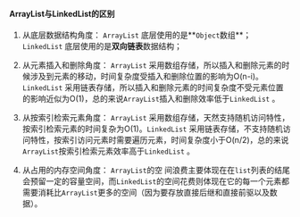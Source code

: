 #### ArrayList与LinkedList的区别

1. 从底层数据结构角度： `ArrayList` 底层使用的是**`Object`数组**；`LinkedList` 底层使用的是**双向链表**数据结构；

2. 从元素插入和删除角度： `ArrayList` 采用数组存储，所以插入和删除元素的时候涉及到元素的移动，时间复杂度受插入和删除位置的影响为O(n-i)。`LinkedList` 采用链表存储，所以插入和删除元素的时间复杂度不受元素位置的影响近似为O(1)，总的来说`ArrayList`插入和删除效率低于`LinkedList` 。

3. 从按索引检索元素角度： `ArrayList` 采用数组存储，天然支持随机访问特性，按索引检索元素的时间复杂为O(1)。`LinkedList` 采用链表存储，不支持随机访问特性，按索引访问元素时需要遍历元素，时间复杂度小于O(n/2)，总的来说`ArrayList`按索引检索元素效率高于`LinkedList` 。

4. 从占用的内存空间角度： `ArrayList`的空 间浪费主要体现在在`list`列表的结尾会预留一定的容量空间，而`LinkedList`的空间花费则体现在它的每一个元素都需要消耗比`ArrayList`更多的空间（因为要存放直接后继和直接前驱以及数据）。 